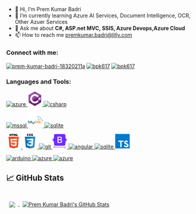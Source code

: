 - 👋 Hi, I’m Prem Kumar Badri
- 🌱 I’m currently learning Azure AI Services, Document Intelligence, OCR, Other Azuer Services
- 💬 Ask me about **C#, ASP.net MVC, SSIS, Azure Devops,Azure Cloud**
- 📫 How to reach me premkumar.badri@lilly.com

<h3 align="left">Connect with me:</h3>
<p align="left">
    <a href="https://linkedin.com/in/prem-kumar-badri-18320211a" target="blank"><img align="center"
            src="https://raw.githubusercontent.com/rahuldkjain/github-profile-readme-generator/master/src/images/icons/Social/linked-in-alt.svg"
            alt="prem-kumar-badri-18320211a" height="30" width="40" /></a>
    <a href="https://www.hackerrank.com/bpk617" target="blank"><img align="center"
            src="https://hrcdn.net/fcore/assets/work/header/hackerrank_logo-21e2867566.svg" alt="bpk617" height="30"
            width="40" /></a>
    <a href="https://learn.microsoft.com/en-us/users/premkumarbadri-2814/" target="blank"><img align="center"
            src="https://learn.microsoft.com/en-us/media/logos/logo-ms-social.png" alt="bpk617" height="30"
            width="40" /></a>
</p>

<h3 align="left">Languages and Tools:</h3>
<p align="left">
    <a href="https://azure.microsoft.com/en-in/" target="_blank" rel="noreferrer"> <img
        src="https://www.vectorlogo.zone/logos/microsoft_azure/microsoft_azure-icon.svg" alt="azure" width="40"
        height="40" /> </a> 
    <a href="https://www.w3schools.com/cs/" target="_blank" rel="noreferrer"> <img
        src="https://raw.githubusercontent.com/devicons/devicon/master/icons/csharp/csharp-original.svg"
        alt="csharp" width="40" height="40" /> </a> 
        <a href="https://www.w3schools.com/cs/" target="_blank" rel="noreferrer"> <img
        src="https://cdn3.iconfinder.com/data/icons/logos-and-brands-adobe/512/267_Python-1024.png"
        alt="csharp" width="40" height="40" /> </a> 
    </p>
    <p align="left">
        <a href="https://www.microsoft.com/en-us/sql-server"
        target="_blank" rel="noreferrer"> <img src="https://www.svgrepo.com/show/303229/microsoft-sql-server-logo.svg"
            alt="mssql" width="40" height="40" /> </a> 
    <a href="https://www.mysql.com/" target="_blank"
        rel="noreferrer"> <img
            src="https://raw.githubusercontent.com/devicons/devicon/master/icons/mysql/mysql-original-wordmark.svg"
            alt="mysql" width="40" height="40" /> </a> 
    <a href="https://www.ibm.com/products/db2/database?utm_content=SRCWW&p1=Search&p4=43700057439368036&p5=e&gclid=CjwKCAjwrJ-hBhB7EiwAuyBVXWNavJFNasawhoWRofklZ70ctqqCO0gLBLArWdYtAcQkUCICPdyKIRoC9qwQAvD_BwE&gclsrc=aw.ds"
        target="_blank" rel="noreferrer"> <img
            src="https://e7.pngegg.com/pngimages/879/229/png-clipart-ibm-db2-logo-ibm-db2-database-computer-software-sql-ibm-text-rectangle-thumbnail.png"
            alt="sqlite" width="40" height="40" /> </a>
        </p>
    <p align="left">
    <a href="https://www.w3.org/html/" target="_blank" rel="noreferrer"> <img
        src="https://raw.githubusercontent.com/devicons/devicon/master/icons/html5/html5-original-wordmark.svg"
        alt="html5" width="40" height="40" /> </a> 
    <a href="https://www.w3schools.com/css/" target="_blank" rel="noreferrer"> <img
            src="https://raw.githubusercontent.com/devicons/devicon/master/icons/css3/css3-original-wordmark.svg"
            alt="css3" width="40" height="40" /> </a> <a href="https://git-scm.com/" target="_blank" rel="noreferrer">
        <img src="https://www.vectorlogo.zone/logos/git-scm/git-scm-icon.svg" alt="git" width="40" height="40" /> </a>
    <a href="https://getbootstrap.com" target="_blank" rel="noreferrer"> <img
        src="https://raw.githubusercontent.com/devicons/devicon/master/icons/bootstrap/bootstrap-plain-wordmark.svg"
        alt="bootstrap" width="40" height="40" /> </a> 
    <a href="https://angular.io" target="_blank" rel="noreferrer"> <img
            src="https://angular.io/assets/images/logos/angular/angular.svg" alt="angular" width="40" height="40" />
    </a>
    <a href="https://www.sqlite.org/" target="_blank"
        rel="noreferrer"> <img src="https://www.vectorlogo.zone/logos/sqlite/sqlite-icon.svg" alt="sqlite" width="40"
            height="40" /> </a> <a href="https://www.typescriptlang.org/" target="_blank" rel="noreferrer"> <img
            src="https://raw.githubusercontent.com/devicons/devicon/master/icons/typescript/typescript-original.svg"
            alt="typescript" width="40" height="40" /> </a>
            </p>
    <p align="left">
    <a href="https://www.arduino.cc/" target="_blank" rel="noreferrer"> <img
            src="https://cdn.worldvectorlogo.com/logos/arduino-1.svg" alt="arduino" width="40" height="40" />
    </a>
    <a href="https://azure.microsoft.com/en-us/products/devops" target="_blank" rel="noreferrer"> <img
            src="https://www.siteimprove.com/globalassets/media/shared/page-specific/integrations/connectors/connector-logos/azure-devops-logo.png" alt="azure" width="130"
            height="40" /> </a>
        <a href="https://azure.microsoft.com/en-us/products/devops" target="_blank" rel="noreferrer"> <img
            src="https://github.gallerycdn.vsassets.io/extensions/github/vscode-github-actions/0.26.2/1694016984133/Microsoft.VisualStudio.Services.Icons.Default" alt="azure" width="40"
            height="40" /> </a>

        
</p>


## &#x1f4c8; GitHub Stats

<br>

<a href="https://github.com/lilly-prembadri">
    <img align="center" style="margin:0.5rem"
        src="https://github-readme-stats.vercel.app/api/top-langs/?username=lilly-prembadri&hide=html,css&title_color=ffffff&text_color=c9cacc&icon_color=4AB197&bg_color=1A2B34" />
</a>

<a href="https://github.com/lilly-prembadri">
    <img align="center" style="margin:0.5rem"
        src="https://github-readme-stats.vercel.app/api?username=lilly-prembadri&show_icons=true&line_height=27&count_private=true&title_color=ffffff&text_color=c9cacc&icon_color=4AB097&bg_color=1A2B34"
        alt="Prem Kumar Badri's GitHub Stats" />
</a>

<br>
<br>
